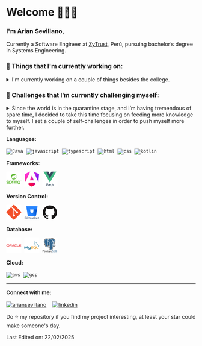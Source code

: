 # Welcome 🙋🏻‍♂️

### I'm Arian Sevillano,

Currently a Software Engineer at  <a href="https://www.zytrust.com/">ZyTrust</a>, Perú, pursuing bachelor’s degree in Systems Engineering.

<h3>💼 Things that I'm currently working on:</h3>
<details>
  <summary>I'm currently working on a couple of things besides the college. </summary>
  <ul>
    <br>
    <li>Taking a Kotlin Online Course, and looking forward to contribute to any Android open source project.</li>
    <li>Taking a DevOps courses, learning about Docker, Kubernetes, Jenkins,</li>
    <li>🔜</li>
  </ul>
</details>

### 🌱 Challenges that I’m currently challenging myself:
<details>
  <summary> Since the world is in the quarantine stage, and I’m having tremendous of spare time, I decided to take this time focusing on feeding more knowledge to myself. I set a couple of self-challenges in order to push myself more further. </summary>
  <ul>
    <br>
    <li>Learn to code 2-3 hours a day with no distraction (One or two day off a week.)</li>
    <li>🔜</li>
  </ul>
</details>



**Languages:**
<p align="left">
  <code><img src="https://github.com/abranhe/programming-languages-logos/blob/master/src/java/java_48x48.png" alt="Java" width="40" height="40" /></code>&nbsp;
  <code><img src="https://github.com/abranhe/programming-languages-logos/blob/master/src/javascript/javascript_48x48.png" alt="javascript" width="40" height="40" /></code>&nbsp;
  <code><img src="https://github.com/abranhe/programming-languages-logos/blob/master/src/typescript/typescript_48x48.png" alt="typescript" width="40" height="40" /></code>&nbsp;
  <code><img src="https://github.com/abranhe/programming-languages-logos/blob/master/src/html/html_48x48.png" alt="html" width="40" height="40" /></code>&nbsp;
  <code><img src="https://github.com/abranhe/programming-languages-logos/blob/master/src/css/css_48x48.png" alt="css" width="40" height="40" /></code>&nbsp;
  <code><img src="https://github.com/abranhe/programming-languages-logos/blob/master/src/kotlin/kotlin_48x48.png" alt="kotlin" width="40" height="40" /></code>&nbsp;
</p>

**Frameworks:**
<p align="left">
  <code><img src="https://github.com/devicons/devicon/blob/master/icons/spring/spring-original-wordmark.svg" alt="spring" width="40" height="40" /></code>&nbsp;
  <code><img src="https://github.com/devicons/devicon/blob/master/icons/angular/angular-original.svg" alt="angular" width="40" height="40" /></code>&nbsp;
  <code><img src="https://github.com/devicons/devicon/blob/master/icons/vuejs/vuejs-original-wordmark.svg" alt="vue" width="40" height="40" /></code>&nbsp;
</p>

**Version Control:**
<p align="left">
  <code><img src="https://github.com/devicons/devicon/blob/master/icons/git/git-original.svg" alt="git" width="40" height="40" /></code>&nbsp;
  <code><img src="https://github.com/devicons/devicon/blob/master/icons/bitbucket/bitbucket-original-wordmark.svg" alt="bitbucket" width="40" height="40" /></code>&nbsp;
  <code><img src="https://github.com/devicons/devicon/blob/master/icons/github/github-original.svg" alt="github" width="40" height="40" /></code>&nbsp;
</p>

**Database:**
<p align="left">
  <code><img src="https://github.com/devicons/devicon/blob/master/icons/oracle/oracle-original.svg" alt="oracle" width="40" height="40" /></code>&nbsp;
  <code><img src="https://github.com/devicons/devicon/blob/master/icons/mysql/mysql-original-wordmark.svg" alt="mysql" width="40" height="40" /></code>&nbsp;
  <code><img src="https://github.com/devicons/devicon/blob/master/icons/postgresql/postgresql-original-wordmark.svg" alt="postgres" width="40" height="40" /></code>&nbsp;
</p>

**Cloud:**
<p align="left">
  <code><img src="https://cdn.iconscout.com/icon/free/png-256/free-aws-1869025-1583149.png?f=webp" alt="aws" width="40" height="40" /></code>&nbsp;
  <code><img src="https://static-00.iconduck.com/assets.00/google-cloud-icon-512x412-8rnz6wkz.png" alt="gcp" width="40" height="40" /></code>&nbsp;
</p>

---


**Connect with me:**
<p align="left">
  <a href="https://www.instagram.com/ariansevillano?igsh=MTF1ZmRieDBnNWRtYw==" target="blank"><img align="center" src="https://cdn.jsdelivr.net/npm/simple-icons@3.0.1/icons/instagram.svg" alt="ariansevillano" height="40" width="40" /></a> &nbsp;&nbsp;
  <a href="https://www.linkedin.com/in/ariansevillano?utm_source=share&utm_campaign=share_via&utm_content=profile&utm_medium=android_app" target="blank"><img align="center" src="https://www.svgrepo.com/show/922/linkedin.svg" alt="linkedin" height="40" width="40" /></a> &nbsp;&nbsp;
</p>


Do ⭐ my repository if you find my project interesting, at least your star could make someone's day.

Last Edited on: 22/02/2025

